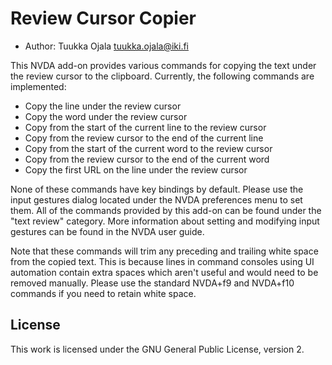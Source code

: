 # Review Cursor Copier

* Author: Tuukka Ojala <tuukka.ojala@iki.fi>

This NVDA add-on provides various commands for copying the text under the review cursor to the clipboard. Currently, the following commands are implemented:

* Copy the line under the review cursor
* Copy the word under the review cursor
* Copy from the start of the current line to the review cursor
* Copy from the review cursor to the end of the current line
* Copy from the start of the current word to the review cursor
* Copy from the review cursor to the end of the current word
* Copy the first URL on the line under the review cursor

None of these commands have key bindings by default. Please use the input gestures dialog located under the NVDA preferences menu to set them. All of the commands provided by this add-on can be found under the "text review" category. More information about setting and modifying input gestures can be found in the NVDA user guide.

Note that these commands will trim any preceding and trailing white space from the copied text. This is because lines in command consoles using UI automation contain extra spaces which aren't useful and would need to be removed manually. Please use the standard NVDA+f9 and NVDA+f10 commands if you need to retain white space.

## License

This work is licensed under the GNU General Public License, version 2.
